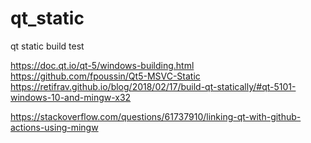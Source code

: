 # qt_static
qt static build test

https://doc.qt.io/qt-5/windows-building.html
https://github.com/fpoussin/Qt5-MSVC-Static
https://retifrav.github.io/blog/2018/02/17/build-qt-statically/#qt-5101-windows-10-and-mingw-x32

https://stackoverflow.com/questions/61737910/linking-qt-with-github-actions-using-mingw
